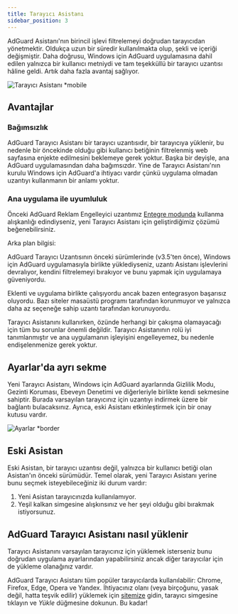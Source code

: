 ```yaml
---
title: Tarayıcı Asistanı
sidebar_position: 3
---
```


AdGuard Asistanı'nın birincil işlevi filtrelemeyi doğrudan tarayıcıdan yönetmektir. Oldukça uzun bir süredir kullanılmakta olup, şekli ve içeriği değişmiştir. Daha doğrusu, Windows için AdGuard uygulamasına dahil edilen yalnızca bir kullanıcı metniydi ve tam teşekküllü bir tarayıcı uzantısı hâline geldi. Artık daha fazla avantaj sağlıyor.

![Tarayıcı Asistanı *mobile](https://cdn.adtidy.org/content/kb/ad_blocker/windows/browser-assistant/assistant-menu.png)

## Avantajlar

### Bağımsızlık

AdGuard Tarayıcı Asistanı bir tarayıcı uzantısıdır, bir tarayıcıya yüklenir, bu nedenle bir öncekinde olduğu gibi kullanıcı betiğinin filtrelenmiş web sayfasına enjekte edilmesini beklemeye gerek yoktur. Başka bir deyişle, ana AdGuard uygulamasından daha bağımsızdır. Yine de Tarayıcı Asistanı'nın kurulu Windows için AdGuard'a ihtiyacı vardır çünkü uygulama olmadan uzantıyı kullanmanın bir anlamı yoktur.

### Ana uygulama ile uyumluluk

Önceki AdGuard Reklam Engelleyici uzantımız [Entegre modunda](/adguard-browser-extension/integration-mode) kullanma alışkanlığı edindiyseniz, yeni Tarayıcı Asistanı için geliştirdiğimiz çözümü beğenebilirsiniz.

Arka plan bilgisi:

AdGuard Tarayıcı Uzantısının önceki sürümlerinde (v3.5'ten önce), Windows için AdGuard uygulamasıyla birlikte yüklediyseniz, uzantı Asistanı işlevlerini devralıyor, kendini filtrelemeyi bırakıyor ve bunu yapmak için uygulamaya güveniyordu.

Eklenti ve uygulama birlikte çalışıyordu ancak bazen entegrasyon başarısız oluyordu. Bazı siteler masaüstü programı tarafından korunmuyor ve yalnızca daha az seçeneğe sahip uzantı tarafından korunuyordu.

Tarayıcı Asistanını kullanırken, özünde herhangi bir çakışma olamayacağı için tüm bu sorunlar önemli değildir. Tarayıcı Asistanının rolü iyi tanımlanmıştır ve ana uygulamanın işleyişini engelleyemez, bu nedenle endişelenmenize gerek yoktur.

## Ayarlar'da ayrı sekme

Yeni Tarayıcı Asistanı, Windows için AdGuard ayarlarında Gizlilik Modu, Gezinti Koruması, Ebeveyn Denetimi ve diğerleriyle birlikte kendi sekmesine sahiptir. Burada varsayılan tarayıcınız için uzantıyı indirmek üzere bir bağlantı bulacaksınız. Ayrıca, eski Asistanı etkinleştirmek için bir onay kutusu vardır.

![Ayarlar *border](https://cdn.adtidy.org/content/kb/ad_blocker/windows/browser-assistant/browser-assistant.png)

## Eski Asistan

Eski Asistan, bir tarayıcı uzantısı değil, yalnızca bir kullanıcı betiği olan Asistan'ın önceki sürümüdür. Temel olarak, yeni Tarayıcı Asistanı yerine bunu seçmek isteyebileceğiniz iki durum vardır:

1. Yeni Asistan tarayıcınızda kullanılamıyor.
1. Yeşil kalkan simgesine alışkınsınız ve her şeyi olduğu gibi bırakmak istiyorsunuz.

## AdGuard Tarayıcı Asistanı nasıl yüklenir

Tarayıcı Asistanını varsayılan tarayıcınız için yüklemek isterseniz bunu doğrudan uygulama ayarlarından yapabilirsiniz ancak diğer tarayıcılar için de yükleme olanağınız vardır.

AdGuard Tarayıcı Asistanı tüm popüler tarayıcılarda kullanılabilir: Chrome, Firefox, Edge, Opera ve Yandex. İhtiyacınız olanı (veya birçoğunu, yasak değil, hatta teşvik edilir) yüklemek için [sitemize](https://adguard.com/adguard-assistant/overview.html) gidin, tarayıcı simgesine tıklayın ve *Yükle* düğmesine dokunun. Bu kadar!
